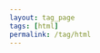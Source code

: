 ```yaml
---
layout: tag_page
tags: [html]
permalink: /tag/html
---
```


<!-- 
<div class='o-wrapper'>
  <div class='o-grid'>
    {% for post in paginator.posts %}
      {% include post-card.liquid %}
    {% endfor %}
  </div>

  <div class='o-grid'>
    {% include pagination.html %}
  </div>
</div>
  

{% for tag in site.tags %}
{% assign t = tag | first %}
{% assign posts = tag | last %}

<h2>#</h2>
<ul>
  {% for post in posts %}
  {% if post.tags contains t %}
  <li>
    <a href=""></a>
    <span class="post-meta"></span>
  </li>
  {% endif %}
  {% endfor %}
</ul>
{% endfor %} -->